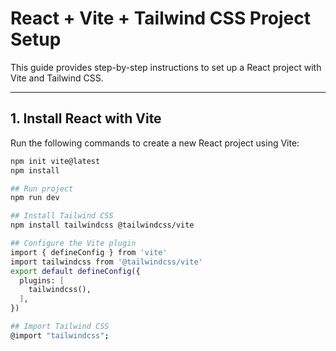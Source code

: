 # React + Vite + Tailwind CSS Project Setup

This guide provides step-by-step instructions to set up a React project with Vite and Tailwind CSS.

---

## 1. Install React with Vite

Run the following commands to create a new React project using Vite:

```bash
npm init vite@latest
npm install

## Run project
npm run dev

## Install Tailwind CSS
npm install tailwindcss @tailwindcss/vite

## Configure the Vite plugin
import { defineConfig } from 'vite'
import tailwindcss from '@tailwindcss/vite'
export default defineConfig({
  plugins: [
    tailwindcss(),
  ],
})

## Import Tailwind CSS
@import "tailwindcss";